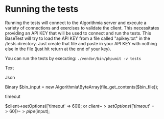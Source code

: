 # Running the tests

Running the tests will connect to the Algorithmia server and execute a variety of connections and exercises to validate the client. This necessitates providing an API KEY that will be used to connect and run the tests. This BaseTest will try to load the API KEY from a file called "apikey.txt" in the /tests directory. Just create that file and paste in your API KEY with nothing else in the file (just hit return at the end of your key).

You can run the tests by executing:
`./vendor/bin/phpunit -v tests`

Text

Json

Binary
        $bin_input = new Algorithmia\ByteArray(file_get_contents($bin_file));

timeout

$client->setOptions(['timeout' => 60]); or
$client->setOptions(['timeout' => 60])->pipe($input);